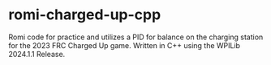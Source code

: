 # romi-charged-up-cpp
Romi code for practice and utilizes a PID for balance on the charging station for the 2023 FRC Charged Up game.  Written in C++ using the WPILib 2024.1.1 Release.

